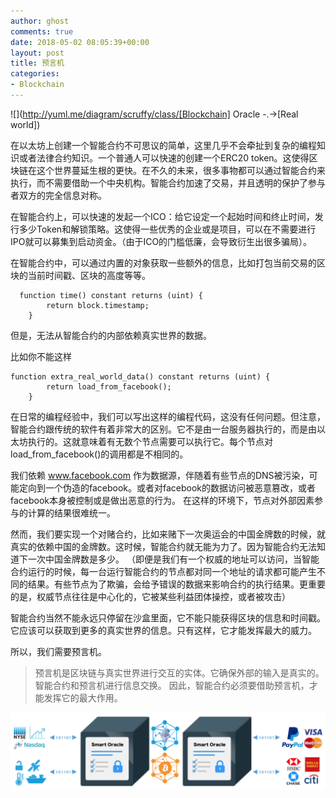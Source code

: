 ```yaml
---
author: ghost
comments: true
date: 2018-05-02 08:05:39+00:00
layout: post
title: 预言机
categories:
- Blockchain
---
```


![](http://yuml.me/diagram/scruffy/class/[Blockchain] Oracle -.->[Real world])

在以太坊上创建一个智能合约不可思议的简单，这里几乎不会牵扯到复杂的编程知识或者法律合约知识。一个普通人可以快速的创建一个ERC20 token。这使得区块链在这个世界蔓延生根的更快。在不久的未来，很多事物都可以通过智能合约来执行，而不需要借助一个中央机构。智能合约加速了交易，并且透明的保护了参与者双方的完全信息对称。

在智能合约上，可以快速的发起一个ICO：给它设定一个起始时间和终止时间，发行多少Token和解锁策略。这使得一些优秀的企业或是项目，可以在不需要进行IPO就可以募集到启动资金。（由于ICO的门槛低廉，会导致衍生出很多骗局）。


在智能合约中，可以通过内置的对象获取一些额外的信息，比如打包当前交易的区块的当前时间戳、区块的高度等等。


```  
  function time() constant returns (uint) {
        return block.timestamp;
    }
```


但是，无法从智能合约的内部依赖真实世界的数据。

比如你不能这样
```
function extra_real_world_data() constant returns (uint) {
        return load_from_facebook();
    }
```

在日常的编程经验中，我们可以写出这样的编程代码，这没有任何问题。但注意，智能合约跟传统的软件有着非常大的区别。它不是由一台服务器执行的，而是由以太坊执行的。这就意味着有无数个节点需要可以执行它。每个节点对load_from_facebook()的调用都是不相同的。

我们依赖 www.facebook.com 作为数据源，伴随着有些节点的DNS被污染，可能定向到一个伪造的facebook。或者对facebook的数据访问被恶意篡改，或者facebook本身被控制或是做出恶意的行为。 在这样的环境下，节点对外部因素参与的计算的结果很难统一。

然而，我们要实现一个对赌合约，比如来赌下一次奥运会的中国金牌数的时候，就真实的依赖中国的金牌数。这时候，智能合约就无能为力了。因为智能合约无法知道下一次中国金牌数是多少。 （即便是我们有一个权威的地址可以访问，当智能合约运行的时候，每一台运行智能合约的节点都对同一个地址的请求都可能产生不同的结果。有些节点为了欺骗，会给予错误的数据来影响合约的执行结果。更重要的是，权威节点往往是中心化的，它被某些利益团体操控，或者被攻击）


智能合约当然不能永远只停留在沙盒里面，它不能只能获得区块的信息和时间戳。它应该可以获取到更多的真实世界的信息。只有这样，它才能发挥最大的威力。

所以，我们需要预言机。

> 预言机是区块链与真实世界进行交互的实体。它确保外部的输入是真实的。智能合约和预言机进行信息交换。 因此，智能合约必须要借助预言机，才能发挥它的最大作用。



![](/assets/images/pics/oracle.png)
